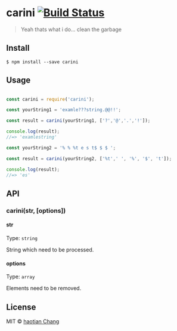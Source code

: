 # carini [![Build Status](https://travis-ci.org/cht8687/carini.svg?branch=master)](https://travis-ci.org/cht8687/carini)

> Yeah thats what i do... clean the garbage

## Install

```
$ npm install --save carini
```

## Usage

```js

const carini = require('carini');

const yourString1 = 'examle???string.@@!!';

const result = carini(yourString1, ['?','@','.','!']);

console.log(result);
//=> 'examlestring'

const yourString2 = '% % %t e s t$ $ $ ';

const result = carini(yourString2, ['%t',' ', '%', '$', 't']);

console.log(result);
//=> 'es'

```
## API

### carini(str, [options])

#### str

Type: `string`

String which need to be processed.

#### options

Type: `array`<br>


Elements need to be removed.

## License

MIT © [haotian Chang](https://github.com/cht8687)
